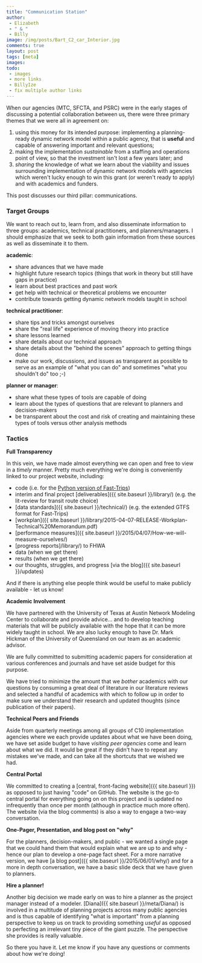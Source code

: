 ```yaml
---
title: "Communication Station"
author:
 - Elizabeth
 - " & "
 - Billy
image: /img/posts/Bart_C2_car_Interior.jpg
comments: true
layout: post
tags: [meta]
images:
todo:
 - images
 - more links
 - BillyIze
 - fix multiple author links
---
```


When our agencies (MTC, SFCTA, and PSRC) were in the early stages of discussing a potential 
collaboration between us, there were three primary themes that we were all in agreement on:
1. using this money for its intended purpose: implementing a planning-ready dynamic network 
model within a public agency, that is **useful** and capable of answering important and
relevant questions;
2. making the implementation *sustainable* from a staffing and operations point of view, so 
that the investment isn't lost a few years later; and 
3. *sharing* the knowledge of what we learn about the viability and issues surrounding implementation of dynamic network models with agencies which weren't lucky enough to win this grant (or weren't ready to apply) and with academics and funders.
 
This post discusses our third pillar: communications.

### Target Groups

We want to reach out to, learn from, and also disseminate information to three groups:
academics, technical practitioners, and planners/managers. I should emphasize that we seek to 
both gain information from these sources as well as disseminate it to them.

<!--break-->

**academic**:

- share advances that we have made
- highlight future research topics (things that work in theory but still have gaps in practice)
- learn about best practices and past work
- get help with technical or theoretical problems we encounter
- contribute towards getting dynamic network models taught in school

**technical practitioner**: 

- share tips and tricks amongst ourselves
- share the "real life" experience of moving theory into practice
- share lessons learned
- share details about our technical approach
- share details about the "behind the scenes" approach to getting things done
- make our work, discussions, and issues as transparent as possible to serve as an
example of "what you can do" and sometimes "what you shouldn't do" too ;-)

**planner or manager**:

- share what these types of tools are capable of doing
- learn about the types of questions that are relevant to planners and decision-makers
- be transparent about the cost and risk of creating and maintaining these types of tools versus
other analysis methods

### Tactics

**Full Transparency**

In this vein, we have made almost everything we can open and free to view in a *timely* manner. Pretty much everything we're doing is conveniently linked to our project website, including:

- code (i.e. for the [Python version of Fast-Trips](https://github.com/MetropolitanTransportationCommission/fast-trips))
- interim and final project [deliverables]({{ site.baseurl }}/library/) (e.g. the lit-review for transit route choice)
- [data standards]({{ site.baseurl }}/technical/) (e.g. the extended GTFS format for Fast-Trips)
- [workplan]({{ site.baseurl }}/library/2015-04-07-RELEASE-Workplan-Technical%20Memorandum.pdf)
- [performance measures]({{ site.baseurl }}/2015/04/07/How-we-will-measure-ourselves/)
- [progress reports]/library/) to FHWA
- data (when we get there)
- results (when we get there)
- our thoughts, struggles, and progress [via the blog]({{ site.baseurl }}/updates)

And if there is anything else people think would be useful to make publicly available - let us know!

**Academic Involvement**

We have partnered with the University of Texas at Austin Network Modeling Center to collaborate
and provide advice... and to develop teaching materials that will be publicly available with the 
hope that it can be more widely taught in school. We are also lucky enough to have Dr. Mark
Hickman of the University of Queensland on our team as an academic advisor.

We are fully committed to submitting academic papers for consideration at various
conferences and journals and have set aside budget for this purpose.

We have tried to minimize the amount that we *bother* academics with our questions by 
consuming a great deal of literature in our literature reviews and selected a handful of 
academics with which to follow up in order to make sure we understand their research and 
updated thoughts (since publication of their papers).  

**Technical Peers and Friends**

Aside from quarterly meetings among all groups of C10 implementation agencies where we
each provide updates about what we have been doing, we have set aside budget to have 
*visiting peer agencies* come and learn about what we did. It would be great if they didn't 
have to repeat any mistakes we've made, and can take all the shortcuts that we wished we had.

**Central Portal**

We committed to creating a [central, front-facing website]({{ site.baseurl }}) as opposed 
to just having "code" on GitHub. The website is the go-to central portal for everything 
going on on this project and is updated no infrequently than once per month (although in 
practice much more often). The website (via the blog comments) is also a way to engage 
a two-way conversation.

**One-Pager, Presentation, and blog post on "why"**

For the planners, decision-makers, and public - we wanted a single page that we could hand
them that would explain what we are up to and why - hence our plan to develop a one-page 
fact sheet. For a more narrative version, we have [a blog post]({{ site.baseurl }}/2015/06/01/why/)
and for a more in depth conversation, we have a basic slide deck that we have given to planners.

**Hire a planner!**

Another big decision we made early on was to hire a planner as the project manager instead of a modeler.
[Diana]({{ site.baseurl }}/meta/Diana/) is involved in a multitude 
of planning projects across many public agencies and is thus capable of identifying "what
is important" from a planning perspective to keep us on track to providing something 
*useful* as opposed to perfecting an irrelevant tiny piece of the giant puzzle. The perspective she provides is really valuable.

So there you have it. Let me know if you have any questions or comments about how we're doing!
